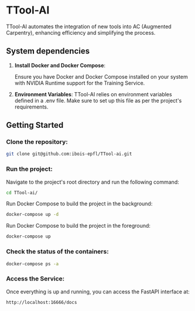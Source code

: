 # TTool-AI

TTool-AI automates the integration of new tools into AC (Augmented Carpentry), enhancing efficiency and simplifying the process.

## System dependencies

1. **Install Docker and Docker Compose**:

    Ensure you have Docker and Docker Compose installed on your system with NVIDIA Runtime support for the Training Service.

2. **Environment Variables**:
    TTool-AI relies on environment variables defined in a .env file. 
    Make sure to set up this file as per the project's requirements.


## Getting Started

### Clone the repository:

```bash
git clone git@github.com:ibois-epfl/TTool-ai.git
```

### Run the project:

Navigate to the project's root directory and run the following command:
```bash
cd TTool-ai/
```
Run Docker Compose to build the project in the background:
```bash
docker-compose up -d
```
Run Docker Compose to build the project in the foreground:
```bash
docker-compose up
```
   
### Check the status of the containers:

```bash
docker-compose ps -a
```
### Access the Service:
Once everything is up and running, you can access the FastAPI interface at:
```bash
http://localhost:16666/docs
```



